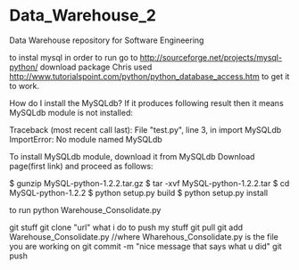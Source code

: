 Data_Warehouse_2
================

Data Warehouse repository for Software Engineering

to instal mysql in order to run go to 
http://sourceforge.net/projects/mysql-python/
download package
Chris used 
http://www.tutorialspoint.com/python/python_database_access.htm
to get it to work.

How do I install the MySQLdb?
If it produces following result then it means MySQLdb module is not installed:

Traceback (most recent call last):
  File "test.py", line 3, in <module>
    import MySQLdb
ImportError: No module named MySQLdb

To install MySQLdb module, download it from MySQLdb Download page(first link) and proceed as follows:

$ gunzip MySQL-python-1.2.2.tar.gz
$ tar -xvf MySQL-python-1.2.2.tar
$ cd MySQL-python-1.2.2
$ python setup.py build
$ python setup.py install

to run
python Warehouse_Consolidate.py

git stuff
git clone "url"
what i do to push my stuff
git pull
git add Warehouse_Consolidate.py //where Wharehous_Consolidate.py is the file you are working on
git commit -m "nice message that says what u did"
git push

